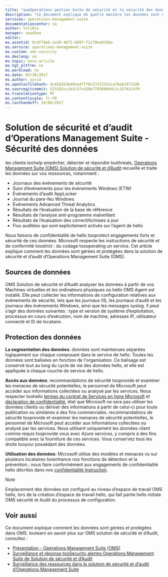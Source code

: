 ```yaml
---
title: "aaaOperations gestion Suite de sécurité et la sécurité des données d’Audit solutions | Documents Microsoft"
description: "Ce document explique de quelle manière les données sont gérées et protégées dans la solution de sécurité et d’audit d’Operations Management Suite."
services: operations-management-suite
documentationcenter: na
author: YuriDio
manager: swadhwa
editor: 
ms.assetid: 9cdf7deb-2a30-4672-b89f-71179ee8326a
ms.service: operations-management-suite
ms.custom: oms-security
ms.devlang: na
ms.topic: hero-article
ms.tgt_pltfrm: na
ms.workload: na
ms.date: 03/30/2017
ms.author: yurid
ms.openlocfilehash: 9c4181b3b491e4f7f0c57d7252eca78a819722d6
ms.sourcegitcommit: 523283cc1b3c37c428e77850964dc1c33742c5f0
ms.translationtype: MT
ms.contentlocale: fr-FR
ms.lasthandoff: 10/06/2017
---
```

# <a name="operations-management-suite-security-and-audit-solution-data-security"></a>Solution de sécurité et d’audit d’Operations Management Suite - Sécurité des données
les clients toohelp empêcher, détecter et répondre toothreats, [Operations Management Suite (OMS) Solution de sécurité et d’Audit](operations-management-suite-overview.md) recueille et traite les données sur vos ressources, notamment :

* Journaux des événements de sécurité
* Suivi d’événements pour les événements Windows (ETW)
* Événements d’audit AppLocker
* Journal du pare-feu Windows
* Événements Advanced Threat Analytics
* Résultats de l’évaluation de la base de référence
* Résultats de l’analyse anti-programme malveillant
* Résultats de l’évaluation des correctifs/mises à jour
* Flux auditées qui sont explicitement activés sur l’agent de hello

Nous faisons de confidentialité de hello tooprotect engagements forts et sécurité de ces données. Microsoft respecte les instructions de sécurité et de conformité toostrict : du codage toooperating un service.
Cet article explique comment les données sont gérées et protégées dans la solution de sécurité et d’audit d’Operations Management Suite (OMS).

## <a name="data-sources"></a>Sources de données
OMS Solution de sécurité et d’Audit analyser les données à partir de vos Machines virtuelles et les ordinateurs physiques où hello OMS Agent est installé. Elle peut collecter les informations de configuration relatives aux événements de sécurité, tels que les journaux IIS, les journaux d’audit et les journaux des événements Windows, ainsi que les messages syslog. Il peut s’agir des données suivantes : type et version de système d’exploitation, processus en cours d’exécution, nom de machine, adresses IP, utilisateur connecté et ID de locataire.  

## <a name="data-protection"></a>Protection des données
**La segmentation des données**: données sont maintenues séparées logiquement sur chaque composant dans le service de hello. Toutes les données sont balisées en fonction de l'organisation. Ce balisage est conservé tout au long du cycle de vie des données hello, et elle est appliquée à chaque couche de service de hello. 

**Accès aux données**: recommandations de sécurité tooprovide et examiner les menaces de sécurité potentielles, le personnel de Microsoft peut accéder aux informations collectées ou analysé par les services. Nous respecter toohello [termes du contrat de Services en ligne Microsoft](http://www.microsoftvolumelicensing.com/DocumentSearch.aspx?Mode=3&DocumentTypeId=31) et [déclaration de confidentialité](https://www.microsoft.com/privacystatement/en-us/OnlineServices/Default.aspx), état que Microsoft ne sera pas utiliser les données clients ou dériver des informations à partir de celui-ci pour toute publication ou similaires à des fins commerciales. recommandations de sécurité tooprovide et examiner les menaces de sécurité potentielles, le personnel de Microsoft peut accéder aux informations collectées ou analysé par les services. Nous utilisent uniquement les données client comme requis tooprovide vous avec Azure services, y compris à des fins compatible avec la fourniture de ces services. Vous conservez tous les droits tooyour possédant des données.

**Utilisation des données**: Microsoft utilise des modèles et menaces vu sur plusieurs locataires tooenhance nos fonctions de détection et la prévention ; nous faire conformément aux engagements de confidentialité hello décrites dans nos [confidentialité Instruction](https://www.microsoft.com/privacystatement/en-us/OnlineServices/Default.aspx).

> [!NOTE]
> Emplacement des données est configuré au niveau d’espace de travail OMS hello, lors de la création d’espace de travail hello, qui fait partie hello initiale OMS sécurité et Audit du processus de configuration.
> 
> 

## <a name="see-also"></a>Voir aussi
Ce document explique comment les données sont gérées et protégées dans OMS. toolearn en savoir plus sur OMS solution de sécurité et d’Audit, consultez :

* [Présentation - Operations Management Suite (OMS)](operations-management-suite-overview.md)
* [Surveillance et réponse tooSecurity alertes Operations Management Suite de Solution de sécurité et d’Audit](oms-security-responding-alerts.md)
* [Surveillance des ressources dans la solution de sécurité et d’audit d’Operations Management Suite](oms-security-monitoring-resources.md)


